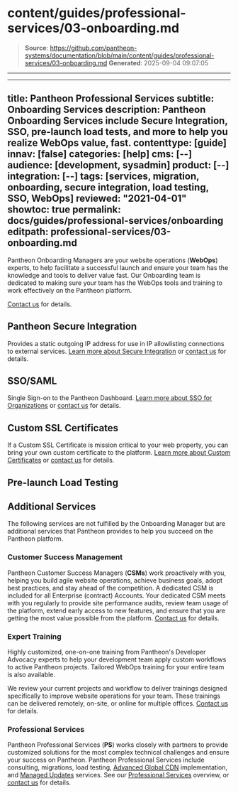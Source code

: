 # content/guides/professional-services/03-onboarding.md

> **Source**: https://github.com/pantheon-systems/documentation/blob/main/content/guides/professional-services/03-onboarding.md
> **Generated**: 2025-09-04 09:07:05

---

---
title: Pantheon Professional Services
subtitle: Onboarding Services
description: Pantheon Onboarding Services include Secure Integration, SSO, pre-launch load tests, and more to help you realize WebOps value, fast.
contenttype: [guide]
innav: [false]
categories: [help]
cms: [--]
audience: [development, sysadmin]
product: [--]
integration: [--]
tags: [services, migration, onboarding, secure integration, load testing, SSO, WebOps]
reviewed: "2021-04-01"
showtoc: true
permalink: docs/guides/professional-services/onboarding
editpath: professional-services/03-onboarding.md
---

Pantheon Onboarding Managers are your website operations (**WebOps**) experts, to help facilitate a successful launch and ensure your team has the knowledge and tools to deliver value fast. Our Onboarding team is dedicated to making sure your team has the WebOps tools and training to work effectively on the Pantheon platform.

[Contact us](https://pantheon.io/professional-services?docs) for details.

## Pantheon Secure Integration

Provides a static outgoing IP address for use in IP allowlisting connections to external services. [Learn more about Secure Integration](/guides/secure-development/secure-integration) or [contact us](https://pantheon.io/professional-services?docs) for details.

## SSO/SAML

Single Sign-on to the Pantheon Dashboard. [Learn more about SSO for Organizations](/guides/sso/sso-organizations) or [contact us](https://pantheon.io/professional-services?docs) for details.

## Custom SSL Certificates

If a Custom SSL Certificate is mission critical to your web property, you can bring your own custom certificate to the platform. [Learn more about Custom Certificates](/custom-certificates) or [contact us](https://pantheon.io/professional-services?docs) for details.

## Pre-launch Load Testing

<Partial file="load-testing.md" />

## Additional Services

The following services are not fulfilled by the Onboarding Manager but are additional services that Pantheon provides to help you succeed on the Pantheon platform.

### Customer Success Management

Pantheon Customer Success Managers (**CSMs**) work proactively with you, helping you build agile website operations, achieve business goals, adopt best practices, and stay ahead of the competition. A dedicated CSM is included for all Enterprise (contract) Accounts. Your dedicated CSM meets with you regularly to provide site performance audits, review team usage of the platform, extend early access to new features, and ensure that you are getting the most value possible from the platform. [Contact us](https://pantheon.io/contact-us?docs) for details.

### Expert Training

Highly customized, one-on-one training from Pantheon's Developer Advocacy experts to help your development team apply custom workflows to active Pantheon projects. Tailored WebOps training for your entire team is also available.

We review your current projects and workflow to deliver trainings designed specifically to improve website operations for your team. These trainings can be delivered remotely, on-site, or online for multiple offices. [Contact us](https://pantheon.io/learn-pantheon?docs) for details.

### Professional Services

Pantheon Professional Services (**PS**) works closely with partners to provide customized solutions for the most complex technical challenges and ensure your success on Pantheon. Pantheon Professional Services include consulting, migrations, load testing, [Advanced Global CDN](/guides/professional-services/advanced-global-cdn) implementation, and [Managed Updates](/guides/professional-services/managed-updates) services. See our [Professional Services](/guides/professional-services) overview, or [contact us](https://pantheon.io/professional-services?docs) for details.
